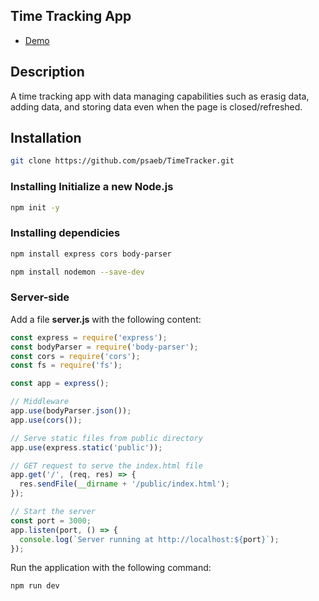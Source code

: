 ## Time Tracking App

- [Demo]()


## Description

A time tracking app with data managing capabilities such as erasig data, adding data, and storing data even when the page is closed/refreshed. 

## Installation

```sh
git clone https://github.com/psaeb/TimeTracker.git
```

### Installing Initialize a new Node.js

```sh
npm init -y
```

### Installing dependicies

```sh
npm install express cors body-parser
```

```sh
npm install nodemon --save-dev
```

### Server-side

Add a file **server.js** with the following content:

```js
const express = require('express');
const bodyParser = require('body-parser');
const cors = require('cors');
const fs = require('fs');

const app = express();

// Middleware
app.use(bodyParser.json());
app.use(cors());

// Serve static files from public directory
app.use(express.static('public'));

// GET request to serve the index.html file
app.get('/', (req, res) => {
  res.sendFile(__dirname + '/public/index.html');
});

// Start the server
const port = 3000;
app.listen(port, () => {
  console.log(`Server running at http://localhost:${port}`);
});

```

Run the application with the following command:
```sh
npm run dev
```
